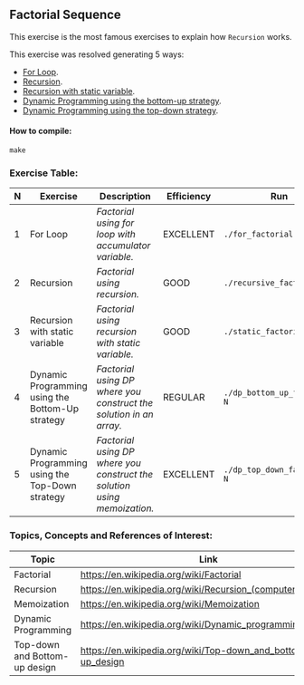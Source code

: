 ## Factorial Sequence

This exercise is the most famous exercises to explain how `Recursion` works.

This exercise was resolved generating 5 ways:
- [For Loop](./for_factorial.c).
- [Recursion](./recursive_factorial.c).
- [Recursion with static variable](./static_factorial.c).
- [Dynamic Programming using the bottom-up strategy](./dp_bottom_up_factorial.c).
- [Dynamic Programming using the top-down strategy](./dp_top_down_factorial.c).

#### How to compile:
```shell
make
```

### Exercise Table:
| N   | Exercise                                         | Description                                                              | Efficiency | Run                           |
|-----|--------------------------------------------------|--------------------------------------------------------------------------|------------|-------------------------------|
| 1   | For Loop                                         | *Factorial using for loop with accumulator variable.*                    | EXCELLENT  | `./for_factorial N`           |
| 2   | Recursion                                        | *Factorial using recursion.*                                             | GOOD       | `./recursive_factorial N`     |
| 3   | Recursion with static variable                   | *Factorial using recursion with static variable.*                        | GOOD       | `./static_factorial N`        |
| 4   | Dynamic Programming using the Bottom-Up strategy | *Factorial using DP where you construct the solution in an array.*       | REGULAR    | `./dp_bottom_up_factorial N`  |
| 5   | Dynamic Programming using the Top-Down strategy  | *Factorial using DP where you construct the solution using memoization.* | EXCELLENT  | `./dp_top_down_factorial N`   |

### Topics, Concepts and References of Interest:
| Topic                         | Link                                                        |
|-------------------------------|-------------------------------------------------------------|
| Factorial                     | https://en.wikipedia.org/wiki/Factorial                     |
| Recursion                     | https://en.wikipedia.org/wiki/Recursion_(computer_science)  |
| Memoization                   | https://en.wikipedia.org/wiki/Memoization                   |
| Dynamic Programming           | https://en.wikipedia.org/wiki/Dynamic_programming           |
| Top-down and Bottom-up design | https://en.wikipedia.org/wiki/Top-down_and_bottom-up_design |
